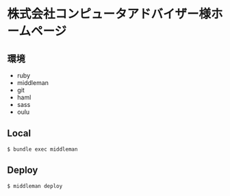 # 株式会社コンピュータアドバイザー様ホームページ

## 環境

- ruby
- middleman
- git
- haml
- sass
- oulu

## Local

```
$ bundle exec middleman
```

## Deploy

```
$ middleman deploy
```
